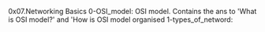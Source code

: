 0x07.Networking Basics
0-OSI_model: OSI model. Contains the ans to 'What is OSI model?' and 'How is OSI model organised
1-types_of_netword: 
